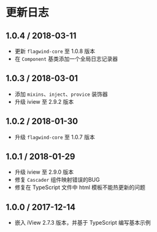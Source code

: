 # 更新日志

## 1.0.4 / 2018-03-11

- 更新 `flagwind-core` 至 1.0.8 版本
- 在 `Component` 基类添加一个全局日志记录器

## 1.0.3 / 2018-03-01

- 添加 `mixins`、`inject`、`provice` 装饰器
- 升级 iview 至 2.9.2 版本

## 1.0.2 / 2018-01-30

- 升级 `flagwind-core` 至 1.0.7 版本

## 1.0.1 / 2018-01-29

- 升级 iview 至 2.9.0 版本
- 修复 `Cascader` 组件映射错误的BUG
- 修复在 TypeScript 文件中 html 模板不能热更新的问题

## 1.0.0 / 2017-12-14

- 嵌入 iView 2.7.3 版本，并基于 TypeScript 编写基本示例
